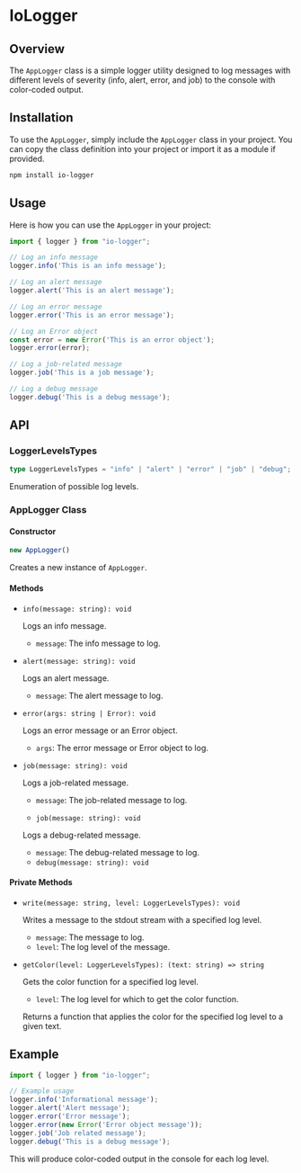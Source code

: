 # IoLogger

## Overview

The `AppLogger` class is a simple logger utility designed to log messages with different levels of severity (info, alert, error, and job) to the console with color-coded output.

## Installation

To use the `AppLogger`, simply include the `AppLogger` class in your project. You can copy the class definition into your project or import it as a module if provided.

```sh
npm install io-logger
```

## Usage

Here is how you can use the `AppLogger` in your project:

```typescript
import { logger } from "io-logger";

// Log an info message
logger.info('This is an info message');

// Log an alert message
logger.alert('This is an alert message');

// Log an error message
logger.error('This is an error message');

// Log an Error object
const error = new Error('This is an error object');
logger.error(error);

// Log a job-related message
logger.job('This is a job message');

// Log a debug message
logger.debug('This is a debug message');
```

## API

### LoggerLevelsTypes

```typescript
type LoggerLevelsTypes = "info" | "alert" | "error" | "job" | "debug";
```

Enumeration of possible log levels.

### AppLogger Class

#### Constructor

```typescript
new AppLogger()
```

Creates a new instance of `AppLogger`.

#### Methods

- `info(message: string): void`

  Logs an info message.

    - `message`: The info message to log.

- `alert(message: string): void`

  Logs an alert message.

    - `message`: The alert message to log.

- `error(args: string | Error): void`

  Logs an error message or an Error object.

    - `args`: The error message or Error object to log.

- `job(message: string): void`

  Logs a job-related message.

    - `message`: The job-related message to log.

    - `job(message: string): void`

  Logs a debug-related message.

    - `message`: The debug-related message to log.
    - `debug(message: string): void`
#### Private Methods

- `write(message: string, level: LoggerLevelsTypes): void`

  Writes a message to the stdout stream with a specified log level.

    - `message`: The message to log.
    - `level`: The log level of the message.

- `getColor(level: LoggerLevelsTypes): (text: string) => string`

  Gets the color function for a specified log level.

    - `level`: The log level for which to get the color function.

  Returns a function that applies the color for the specified log level to a given text.

## Example

```typescript
import { logger } from "io-logger";

// Example usage
logger.info('Informational message');
logger.alert('Alert message');
logger.error('Error message');
logger.error(new Error('Error object message'));
logger.job('Job related message');
logger.debug('This is a debug message');
```

This will produce color-coded output in the console for each log level.
